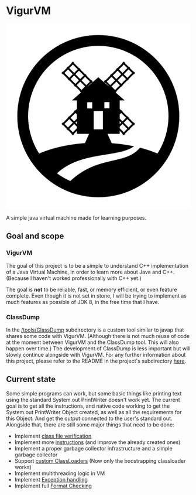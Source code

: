 # VigurVM

![Logo of the project, showing a simple drawing inspired by a famous windmill in Vigur, Iceland](Vigur_logo.svg)

A simple java virtual machine made for learning purposes.


## Goal and scope

### VigurVM

The goal of this project is to be a simple to understand C++ implementation of a Java Virtual Machine, in order to learn more about Java and C++. 
(Because I haven't worked professionally with C++ yet.)

The goal is **not** to be reliable, fast, or memory efficient, or even feature complete.
Even though it is not set in stone, I will be trying to implement as much features as possible of JDK 8, in the free time that I have.

### ClassDump

In the [/tools/ClassDump](/tools/ClassDump) subdirectory is a custom tool similar to javap that shares some code with VigurVM. (Although there is not much reuse of code at the moment between VigurVM and the ClassDump tool. This will also happen over time.)
The development of ClassDump is less important but will slowly continue alongside with VigurVM.
For any further information about this project, please refer to the README in the project's subdirectory [here](/tools/ClassDump).

## Current state

Some simple programs can work, but some basic things like printing text using the standard System.out PrintWriter doesn't work yet.
The current goal is to get all the instructions, and native code working to get the System.out PrintWriter Object created, as well as all the requirements for this Object. 
And get the output connected to the user's standard out.
Alongside that, there are still some major things that need to be done:

* Implement [class file verification](https://docs.oracle.com/javase/specs/jvms/se8/html/jvms-4.html#jvms-4.10)
* Implement more [instructions](https://docs.oracle.com/javase/specs/jvms/se8/html/jvms-6.html) (and improve the already created ones)
* Implement a proper garbage collector infrastructure and a simple garbage collector
* Support [custom ClassLoaders](https://docs.oracle.com/javase/specs/jvms/se8/html/jvms-5.html#jvms-5.3.2) (Now only the boostrapping classloader works)
* Implement multithreading logic in VM
* Implement [Exception handling](https://docs.oracle.com/javase/specs/jvms/se8/html/jvms-2.html#jvms-2.10)
* Implement full [Format Checking](https://docs.oracle.com/javase/specs/jvms/se8/html/jvms-4.html#jvms-4.8)